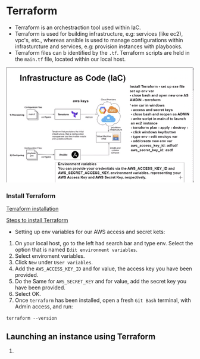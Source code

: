 # Terraform
- Terraform is an orchestraction tool used within IaC.
- Terraform is used for building infrastructure, e.g: services (like ec2), vpc's, etc., whereas ansible is used to manage configurations within infrasturcture and services, e.g: provision instances with playbooks.
- Terraform files can b identified by the `.tf`. Terraform scripts are held in the `main.tf` file, located within our local host.

![](pictures/terraform.PNG)

### Install Terraform
[Terraform installation](https://developer.hashicorp.com/terraform/downloads?product_intent=terraform)

[Steps to install Terraform](https://www.youtube.com/watch?v=SkcRSJWNRS8)

- Setting up env variables for our AWS access and secret kets:
1. On your local host, go to the left had search bar and type env. Select the option that is named `Edit environment variables`.
2. Select enviroment variables.
3. Click `New` under `User variables`.
4. Add the `AWS_ACCESS_KEY_ID` and for value, the access key you have been provided.
5. Do the Same for `AWS_SECRET_KEY` and for value, add the secret key you have been provided.
6. Select OK. 
7. Once `terraform` has been installed, open a fresh `Git Bash` terminal, with Admin access, and run:
```
terraform --version
```

## Launching an instance using Terraform

1. 


